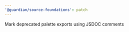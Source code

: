 ```yaml
---
'@guardian/source-foundations': patch
---
```


Mark deprecated palette exports using JSDOC comments

